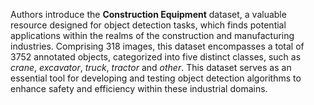 Authors introduce the **Construction Equipment** dataset, a valuable resource designed for object detection tasks, which finds potential applications within the realms of the construction and manufacturing industries. Comprising 318 images, this dataset encompasses a total of 3752 annotated objects, categorized into five distinct classes, such as *crane*, *excavator*, *truck*, *tractor* and *other*. This dataset serves as an essential tool for developing and testing object detection algorithms to enhance safety and efficiency within these industrial domains.